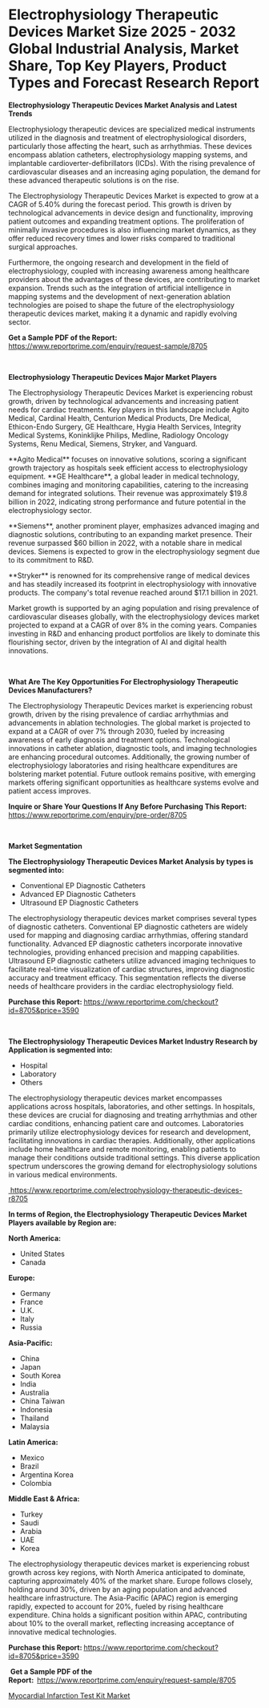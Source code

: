 <p><h1>Electrophysiology Therapeutic Devices Market Size 2025 - 2032 Global Industrial Analysis, Market Share, Top Key Players, Product Types and Forecast Research Report</h1></p><p><strong>Electrophysiology Therapeutic Devices Market Analysis and Latest Trends</strong></p>
<p><p>Electrophysiology therapeutic devices are specialized medical instruments utilized in the diagnosis and treatment of electrophysiological disorders, particularly those affecting the heart, such as arrhythmias. These devices encompass ablation catheters, electrophysiology mapping systems, and implantable cardioverter-defibrillators (ICDs). With the rising prevalence of cardiovascular diseases and an increasing aging population, the demand for these advanced therapeutic solutions is on the rise.</p><p>The Electrophysiology Therapeutic Devices Market is expected to grow at a CAGR of 5.40% during the forecast period. This growth is driven by technological advancements in device design and functionality, improving patient outcomes and expanding treatment options. The proliferation of minimally invasive procedures is also influencing market dynamics, as they offer reduced recovery times and lower risks compared to traditional surgical approaches.</p><p>Furthermore, the ongoing research and development in the field of electrophysiology, coupled with increasing awareness among healthcare providers about the advantages of these devices, are contributing to market expansion. Trends such as the integration of artificial intelligence in mapping systems and the development of next-generation ablation technologies are poised to shape the future of the electrophysiology therapeutic devices market, making it a dynamic and rapidly evolving sector.</p></p>
<p><strong>Get a Sample PDF of the Report:&nbsp;</strong> <a href="https://www.reportprime.com/enquiry/request-sample/8705?utm_campaign=2459&utm_medium=2&utm_source=Github&utm_content=ia&utm_term=20032025&utm_id=electrophysiology-therapeutic-devices">https://www.reportprime.com/enquiry/request-sample/8705</a></p>
<p>&nbsp;</p>
<p><strong>Electrophysiology Therapeutic Devices Major Market Players</strong></p>
<p><p>The Electrophysiology Therapeutic Devices Market is experiencing robust growth, driven by technological advancements and increasing patient needs for cardiac treatments. Key players in this landscape include Agito Medical, Cardinal Health, Centurion Medical Products, Dre Medical, Ethicon-Endo Surgery, GE Healthcare, Hygia Health Services, Integrity Medical Systems, Koninklijke Philips, Medline, Radiology Oncology Systems, Renu Medical, Siemens, Stryker, and Vanguard.</p><p>**Agito Medical** focuses on innovative solutions, scoring a significant growth trajectory as hospitals seek efficient access to electrophysiology equipment. **GE Healthcare**, a global leader in medical technology, combines imaging and monitoring capabilities, catering to the increasing demand for integrated solutions. Their revenue was approximately $19.8 billion in 2022, indicating strong performance and future potential in the electrophysiology sector.</p><p>**Siemens**, another prominent player, emphasizes advanced imaging and diagnostic solutions, contributing to an expanding market presence. Their revenue surpassed $60 billion in 2022, with a notable share in medical devices. Siemens is expected to grow in the electrophysiology segment due to its commitment to R&D.</p><p>**Stryker** is renowned for its comprehensive range of medical devices and has steadily increased its footprint in electrophysiology with innovative products. The company's total revenue reached around $17.1 billion in 2021. </p><p>Market growth is supported by an aging population and rising prevalence of cardiovascular diseases globally, with the electrophysiology devices market projected to expand at a CAGR of over 8% in the coming years. Companies investing in R&D and enhancing product portfolios are likely to dominate this flourishing sector, driven by the integration of AI and digital health innovations.</p></p>
<p>&nbsp;</p>
<p><strong>What Are The Key Opportunities For Electrophysiology Therapeutic Devices Manufacturers?</strong></p>
<p><p>The Electrophysiology Therapeutic Devices market is experiencing robust growth, driven by the rising prevalence of cardiac arrhythmias and advancements in ablation technologies. The global market is projected to expand at a CAGR of over 7% through 2030, fueled by increasing awareness of early diagnosis and treatment options. Technological innovations in catheter ablation, diagnostic tools, and imaging technologies are enhancing procedural outcomes. Additionally, the growing number of electrophysiology laboratories and rising healthcare expenditures are bolstering market potential. Future outlook remains positive, with emerging markets offering significant opportunities as healthcare systems evolve and patient access improves.</p></p>
<p><strong>Inquire or Share Your Questions If Any Before Purchasing This Report:</strong> <a href="https://www.reportprime.com/enquiry/pre-order/8705?utm_campaign=2459&utm_medium=2&utm_source=Github&utm_content=ia&utm_term=20032025&utm_id=electrophysiology-therapeutic-devices">https://www.reportprime.com/enquiry/pre-order/8705</a></p>
<p>&nbsp;</p>
<p><strong>Market Segmentation</strong></p>
<p><strong>The Electrophysiology Therapeutic Devices Market Analysis by types is segmented into:</strong></p>
<p><ul><li>Conventional EP Diagnostic Catheters</li><li>Advanced EP Diagnostic Catheters</li><li>Ultrasound EP Diagnostic Catheters</li></ul></p>
<p><p>The electrophysiology therapeutic devices market comprises several types of diagnostic catheters. Conventional EP diagnostic catheters are widely used for mapping and diagnosing cardiac arrhythmias, offering standard functionality. Advanced EP diagnostic catheters incorporate innovative technologies, providing enhanced precision and mapping capabilities. Ultrasound EP diagnostic catheters utilize advanced imaging techniques to facilitate real-time visualization of cardiac structures, improving diagnostic accuracy and treatment efficacy. This segmentation reflects the diverse needs of healthcare providers in the cardiac electrophysiology field.</p></p>
<p><strong>Purchase this Report:&nbsp;</strong><a href="https://www.reportprime.com/checkout?id=8705&price=3590&utm_campaign=2459&utm_medium=2&utm_source=Github&utm_content=ia&utm_term=20032025&utm_id=electrophysiology-therapeutic-devices">https://www.reportprime.com/checkout?id=8705&price=3590</a></p>
<p>&nbsp;</p>
<p><strong>The Electrophysiology Therapeutic Devices Market Industry Research by Application is segmented into:</strong></p>
<p><ul><li>Hospital</li><li>Laboratory</li><li>Others</li></ul></p>
<p><p>The electrophysiology therapeutic devices market encompasses applications across hospitals, laboratories, and other settings. In hospitals, these devices are crucial for diagnosing and treating arrhythmias and other cardiac conditions, enhancing patient care and outcomes. Laboratories primarily utilize electrophysiology devices for research and development, facilitating innovations in cardiac therapies. Additionally, other applications include home healthcare and remote monitoring, enabling patients to manage their conditions outside traditional settings. This diverse application spectrum underscores the growing demand for electrophysiology solutions in various medical environments.</p></p>
<p><a href="https://www.reportprime.com/electrophysiology-therapeutic-devices-r8705?utm_campaign=2459&utm_medium=2&utm_source=Github&utm_content=ia&utm_term=20032025&utm_id=electrophysiology-therapeutic-devices">&nbsp;https://www.reportprime.com/electrophysiology-therapeutic-devices-r8705</a></p>
<p><strong>In terms of Region, the Electrophysiology Therapeutic Devices Market Players available by Region are:</strong></p>
<p>
    <p> <strong> North America: </strong>
        <ul>
            <li>United States</li>
            <li>Canada</li>
        </ul>
        </p> 
    <p> <strong> Europe: </strong>
        <ul>
            <li>Germany</li>
            <li>France</li>
            <li>U.K.</li>
            <li>Italy</li>
            <li>Russia</li>
        </ul>
        </p> 
    <p> <strong> Asia-Pacific: </strong>
        <ul>
            <li>China</li>
            <li>Japan</li>
            <li>South Korea</li>
            <li>India</li>
            <li>Australia</li>
            <li>China Taiwan</li>
            <li>Indonesia</li>
            <li>Thailand</li>
            <li>Malaysia</li>
        </ul>
        </p> 
    <p> <strong> Latin America: </strong>
        <ul>
            <li>Mexico</li>
            <li>Brazil</li>
            <li>Argentina Korea</li>
            <li>Colombia</li>
        </ul>
        </p> 
    <p> <strong> Middle East & Africa: </strong>
        <ul>
            <li>Turkey</li>
            <li>Saudi</li>
            <li>Arabia</li>
            <li>UAE</li>
            <li>Korea</li>
        </ul>
    </p>
    </p>
<p><p>The electrophysiology therapeutic devices market is experiencing robust growth across key regions, with North America anticipated to dominate, capturing approximately 40% of the market share. Europe follows closely, holding around 30%, driven by an aging population and advanced healthcare infrastructure. The Asia-Pacific (APAC) region is emerging rapidly, expected to account for 20%, fueled by rising healthcare expenditure. China holds a significant position within APAC, contributing about 10% to the overall market, reflecting increasing acceptance of innovative medical technologies.</p></p>
<p><strong>Purchase this Report: </strong><a href="https://www.reportprime.com/checkout?id=8705&price=3590&utm_campaign=2459&utm_medium=2&utm_source=Github&utm_content=ia&utm_term=20032025&utm_id=electrophysiology-therapeutic-devices">https://www.reportprime.com/checkout?id=8705&price=3590</a></p>
<p>&nbsp;<strong>Get a Sample PDF of the Report:&nbsp;&nbsp;</strong><a href="https://www.reportprime.com/enquiry/request-sample/8705?utm_campaign=2459&utm_medium=2&utm_source=Github&utm_content=ia&utm_term=20032025&utm_id=electrophysiology-therapeutic-devices">https://www.reportprime.com/enquiry/request-sample/8705</a></p>
<p><strong></strong></p>
<p><p><a href="https://github.com/hartsockdonnette82/Market-Research-Report-List-1/blob/main/myocardial-infarction-test-kit-market.md?utm_campaign=2459&utm_medium=2&utm_source=Github&utm_content=ia&utm_term=20032025&utm_id=electrophysiology-therapeutic-devices">Myocardial Infarction Test Kit Market</a></p></p>